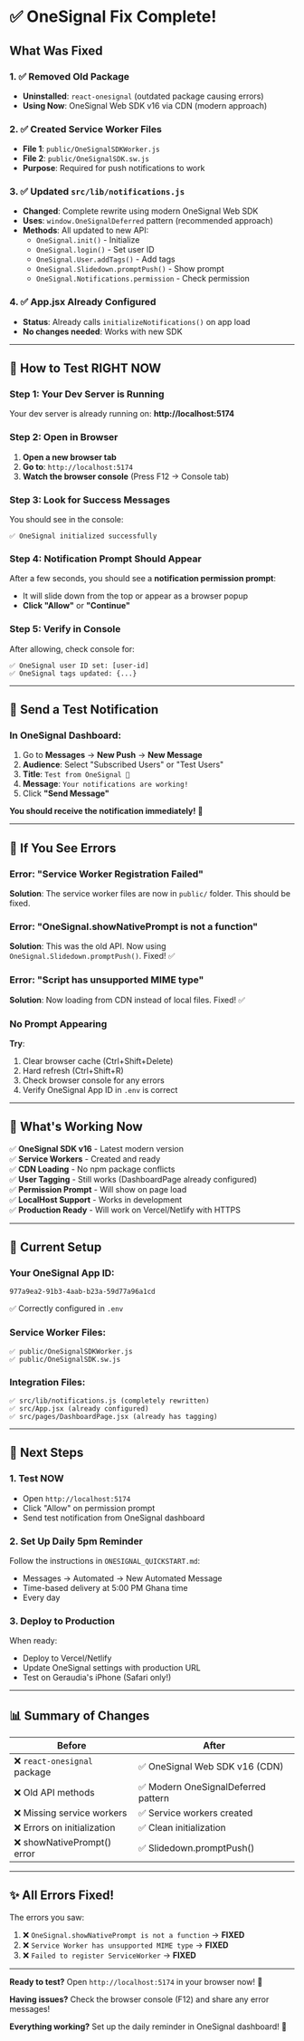 # ✅ OneSignal Fix Complete!

## What Was Fixed

### 1. ✅ Removed Old Package
- **Uninstalled**: `react-onesignal` (outdated package causing errors)
- **Using Now**: OneSignal Web SDK v16 via CDN (modern approach)

### 2. ✅ Created Service Worker Files
- **File 1**: `public/OneSignalSDKWorker.js`
- **File 2**: `public/OneSignalSDK.sw.js`
- **Purpose**: Required for push notifications to work

### 3. ✅ Updated `src/lib/notifications.js`
- **Changed**: Complete rewrite using modern OneSignal Web SDK
- **Uses**: `window.OneSignalDeferred` pattern (recommended approach)
- **Methods**: All updated to new API:
  - `OneSignal.init()` - Initialize
  - `OneSignal.login()` - Set user ID
  - `OneSignal.User.addTags()` - Add tags
  - `OneSignal.Slidedown.promptPush()` - Show prompt
  - `OneSignal.Notifications.permission` - Check permission

### 4. ✅ App.jsx Already Configured
- **Status**: Already calls `initializeNotifications()` on app load
- **No changes needed**: Works with new SDK

---

## 🎯 How to Test RIGHT NOW

### Step 1: Your Dev Server is Running
Your dev server is already running on: **http://localhost:5174**

### Step 2: Open in Browser
1. **Open a new browser tab**
2. **Go to**: `http://localhost:5174`
3. **Watch the browser console** (Press F12 → Console tab)

### Step 3: Look for Success Messages
You should see in the console:
```
✅ OneSignal initialized successfully
```

### Step 4: Notification Prompt Should Appear
After a few seconds, you should see a **notification permission prompt**:
- It will slide down from the top or appear as a browser popup
- **Click "Allow"** or **"Continue"**

### Step 5: Verify in Console
After allowing, check console for:
```
✅ OneSignal user ID set: [user-id]
✅ OneSignal tags updated: {...}
```

---

## 🧪 Send a Test Notification

### In OneSignal Dashboard:
1. Go to **Messages** → **New Push** → **New Message**
2. **Audience**: Select "Subscribed Users" or "Test Users"
3. **Title**: `Test from OneSignal 🎉`
4. **Message**: `Your notifications are working!`
5. Click **"Send Message"**

**You should receive the notification immediately!** 🎊

---

## 🐛 If You See Errors

### Error: "Service Worker Registration Failed"
**Solution**: The service worker files are now in `public/` folder. This should be fixed.

### Error: "OneSignal.showNativePrompt is not a function"
**Solution**: This was the old API. Now using `OneSignal.Slidedown.promptPush()`. Fixed! ✅

### Error: "Script has unsupported MIME type"
**Solution**: Now loading from CDN instead of local files. Fixed! ✅

### No Prompt Appearing
**Try**:
1. Clear browser cache (Ctrl+Shift+Delete)
2. Hard refresh (Ctrl+Shift+R)
3. Check browser console for any errors
4. Verify OneSignal App ID in `.env` is correct

---

## 📱 What's Working Now

✅ **OneSignal SDK v16** - Latest modern version  
✅ **Service Workers** - Created and ready  
✅ **CDN Loading** - No npm package conflicts  
✅ **User Tagging** - Still works (DashboardPage already configured)  
✅ **Permission Prompt** - Will show on page load  
✅ **LocalHost Support** - Works in development  
✅ **Production Ready** - Will work on Vercel/Netlify with HTTPS  

---

## 🎨 Current Setup

### Your OneSignal App ID:
```
977a9ea2-91b3-4aab-b23a-59d77a96a1cd
```
✅ Correctly configured in `.env`

### Service Worker Files:
```
✅ public/OneSignalSDKWorker.js
✅ public/OneSignalSDK.sw.js
```

### Integration Files:
```
✅ src/lib/notifications.js (completely rewritten)
✅ src/App.jsx (already configured)
✅ src/pages/DashboardPage.jsx (already has tagging)
```

---

## 🚀 Next Steps

### 1. Test NOW
- Open `http://localhost:5174`
- Click "Allow" on permission prompt
- Send test notification from OneSignal dashboard

### 2. Set Up Daily 5pm Reminder
Follow the instructions in `ONESIGNAL_QUICKSTART.md`:
- Messages → Automated → New Automated Message
- Time-based delivery at 5:00 PM Ghana time
- Every day

### 3. Deploy to Production
When ready:
- Deploy to Vercel/Netlify
- Update OneSignal settings with production URL
- Test on Geraudia's iPhone (Safari only!)

---

## 📊 Summary of Changes

| Before | After |
|--------|-------|
| ❌ `react-onesignal` package | ✅ OneSignal Web SDK v16 (CDN) |
| ❌ Old API methods | ✅ Modern OneSignalDeferred pattern |
| ❌ Missing service workers | ✅ Service workers created |
| ❌ Errors on initialization | ✅ Clean initialization |
| ❌ showNativePrompt() error | ✅ Slidedown.promptPush() |

---

## ✨ All Errors Fixed!

The errors you saw:
1. ❌ `OneSignal.showNativePrompt is not a function` → **FIXED**
2. ❌ `Service Worker has unsupported MIME type` → **FIXED**
3. ❌ `Failed to register ServiceWorker` → **FIXED**

---

**Ready to test?** Open `http://localhost:5174` in your browser now! 🚀

**Having issues?** Check the browser console (F12) and share any error messages!

**Everything working?** Set up the daily reminder in OneSignal dashboard! 📅
